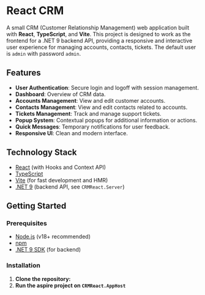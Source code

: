 # React CRM

A small CRM (Customer Relationship Management) web application built with **React**, **TypeScript**, and **Vite**. 
This project is designed to work as the frontend for a .NET 9 backend API, providing a responsive and interactive user experience for managing accounts, contacts, tickets.
The default user is `admin` with password `admin`.

## Features

- **User Authentication**: Secure login and logoff with session management.
- **Dashboard**: Overview of CRM data.
- **Accounts Management**: View and edit customer accounts.
- **Contacts Management**: View and edit contacts related to accounts.
- **Tickets Management**: Track and manage support tickets.
- **Popup System**: Contextual popups for additional information or actions.
- **Quick Messages**: Temporary notifications for user feedback.
- **Responsive UI**: Clean and modern interface.

## Technology Stack

- [React](https://react.dev/) (with Hooks and Context API)
- [TypeScript](https://www.typescriptlang.org/)
- [Vite](https://vitejs.dev/) (for fast development and HMR)
- [.NET 9](https://dotnet.microsoft.com/en-us/download/dotnet/9.0) (backend API, see `CRMReact.Server`)

## Getting Started

### Prerequisites

- [Node.js](https://nodejs.org/) (v18+ recommended)
- [npm](https://www.npmjs.com/)
- [.NET 9 SDK](https://dotnet.microsoft.com/en-us/download/dotnet/9.0) (for backend)

### Installation

1. **Clone the repository:**
2. **Run the aspire project on `CRMReact.AppHost`**